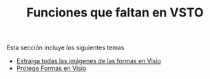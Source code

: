 ﻿---
title: Funciones que faltan en VSTO
type: docs
weight: 20
url: /es/net/missing-features-in-vsto/
---
Esta sección incluye los siguientes temas

- [Extraiga todas las imágenes de las formas en Visio](/diagram/es/net/extract-all-images-from-shapes-in-visio/)
- [Protege Formas en Visio](/diagram/es/net/protect-shapes-in-visio/)
